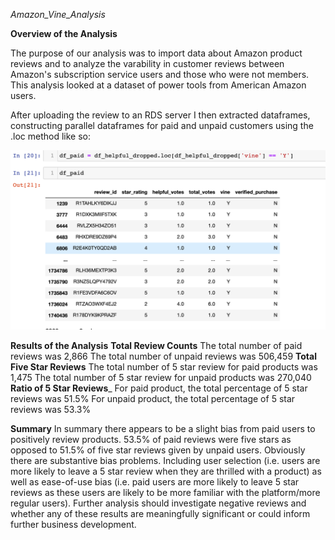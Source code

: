 *Amazon_Vine_Analysis*

**Overview of the Analysis**

The purpose of our analysis was to import data about Amazon product reviews and to analyze the varability in customer reviews between Amazon's subscription service users and those who were not members. This analysis looked at a dataset of power tools from American Amazon users. 

After uploading the review to an RDS server I then extracted dataframes, constructing parallel dataframes for paid and unpaid customers using the .loc method like so: 



![screenshot](https://github.com/jamesdemott/Amazon_Vine_Analysis/blob/main/Challenge/Screen%20Shot%202020-11-21%20at%201.46.32%20PM.png)



**Results of the Analysis** 
______________________Total Review Counts______________________
The total number of paid reviews was 2,866
The total number of unpaid reviews was 506,459
____________________Total Five Star Reviews____________________
The total number of 5 star review for paid products was 1,475
The total number of 5 star review for unpaid products was 270,040
____________________Ratio of 5 Star Reviews_____________________
For paid product, the total percentage of 5 star reviews was 51.5%
For unpaid product, the total percentage of 5 star reviews was 53.3%

**Summary**
In summary there appears to be a slight bias from paid users to positively review products. 53.5% of paid reviews were five stars as opposed to 51.5% of five star reviews given by unpaid users. Obviously there are substantive bias problems. Including user selection (i.e. users are more likely to leave a 5 star review when they are thrilled with a product) as well as ease-of-use bias (i.e. paid users are more likely to leave 5 star reviews as these users are likely to be more familiar with the platform/more regular users). Further analysis should investigate negative reviews and whether any of these results are meaningfully significant or could inform further business development. 
